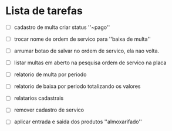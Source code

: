# Lista de tarefas

- [ ] cadastro de multa criar status ''~pago''
- [ ] trocar nome de ordem de servico para ''baixa de multa''
- [ ] arrumar botao de salvar no ordem de servico, ela nao volta.
- [ ] listar multas em aberto na pesquisa ordem de servico na placa 

- [ ] relatorio de multa por periodo 
- [ ] relatorio de baixa por periodo totalizando os valores 
- [ ] relatarios cadastrais 

- [ ] remover cadastro de servico 

- [ ] aplicar entrada e saida dos produtos  ''almoxarifado''
